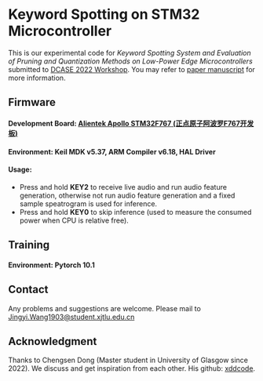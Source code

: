 # Keyword Spotting on STM32 Microcontroller

This is our experimental code for *Keyword Spotting System and Evaluation of Pruning and Quantization Methods on Low-Power Edge Microcontrollers* submitted 
to [DCASE 2022 Workshop](https://dcase.community/workshop2022/index). You may refer to [paper manuscript](https://site.mr-digital.cn/file/DCASE2022_ID49_V1_1.pdf) for more information.

## Firmware

#### Development Board: [Alientek Apollo STM32F767 (正点原子阿波罗F767开发板)](http://www.openedv.com/docs/boards/stm32/zdyz_stm32f767_apollo.html)
#### Environment:   Keil MDK v5.37, ARM Compiler v6.18, HAL Driver
#### Usage:   
- Press and hold **KEY2** to receive live audio and run audio feature generation, otherwise not run audio feature generation and a fixed sample speatrogram is used for inference.  
- Press and hold **KEY0** to skip inference (used to measure the consumed power when CPU is relative free).

## Training

#### Environment:   Pytorch 10.1

## Contact
Any problems and suggestions are welcome. Please mail to Jingyi.Wang1903@student.xjtlu.edu.cn

## Acknowledgment
Thanks to Chengsen Dong (Master student in University of Glasgow since 2022). We discuss and get inspiration from each other. His github: [xddcode](https://github.com/xddcore).
